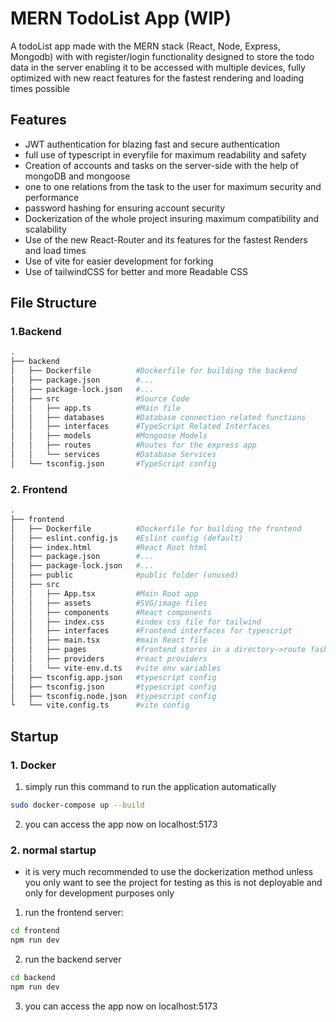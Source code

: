 # MERN TodoList App (WIP)
A todoList app made with the MERN stack (React, Node, Express, Mongodb) with with register/login functionality designed to store the todo data in the server enabling it to be accessed with multiple devices, fully optimized with new react features for the fastest rendering and loading times possible

## Features

- JWT authentication for blazing fast and secure authentication
- full use of typescript in everyfile for maximum readability and safety
- Creation of accounts and tasks on the server-side with the help of mongoDB and mongoose
- one to one relations from the task to the user for maximum security and performance
- password hashing for ensuring account security
- Dockerization of the whole project insuring maximum compatibility and scalability
- Use of the new React-Router and its features for the fastest Renders and load times
- Use of vite for easier development for forking
- Use of tailwindCSS for better and more Readable CSS



## File Structure

### 1.Backend
```python
.
├── backend
│   ├── Dockerfile          #Dockerfile for building the backend
│   ├── package.json        #...
│   ├── package-lock.json   #...
│   ├── src                 #Source Code
│   │   ├── app.ts          #Main file
│   │   ├── databases       #Database connection related functions
│   │   ├── interfaces      #TypeScript Related Interfaces
│   │   ├── models          #Mongoose Models
│   │   ├── routes          #Routes for the express app
│   │   └── services        #Database Services
│   └── tsconfig.json       #TypeScript config
```
### 2. Frontend

```python
.
├── frontend
│   ├── Dockerfile          #Dockerfile for building the frontend
│   ├── eslint.config.js    #Eslint config (default)
│   ├── index.html          #React Root html
│   ├── package.json        #...
│   ├── package-lock.json   #...
│   ├── public              #public folder (unused)
│   ├── src
│   │   ├── App.tsx         #Main Root app
│   │   ├── assets          #SVG/image files
│   │   ├── components      #React components
│   │   ├── index.css       #index css file for tailwind
│   │   ├── interfaces      #Frontend interfaces for typescript
│   │   ├── main.tsx        #main React file
│   │   ├── pages           #frontend stores in a directory->route fashion
│   │   ├── providers       #react providers 
│   │   └── vite-env.d.ts   #vite env variables
│   ├── tsconfig.app.json   #typescript config
│   ├── tsconfig.json       #typescript config
│   ├── tsconfig.node.json  #typescript config
└   └── vite.config.ts      #vite config
```

## Startup

### 1. Docker

1. simply run this command to run the application automatically

```bash
sudo docker-compose up --build
```
2. you can access the app now on localhost:5173


### 2. normal startup

- it is very much recommended to use the dockerization method unless you only want to see the project for testing as this is not deployable and only for development purposes only

1. run the frontend server:
```bash
cd frontend
npm run dev
```

2. run the backend server
```bash
cd backend
npm run dev
```
3. you can access the app now on localhost:5173